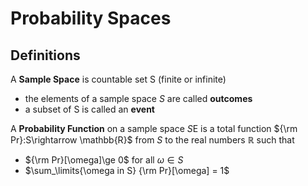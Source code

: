 # Probability Spaces

## Definitions
A **Sample Space** is countable set S (finite or infinite)
* the elements of a sample space $S$ are called **outcomes**
* a subset of S is called an **event**


A **Probability Function** on a sample space $S$E is a total function ${\rm Pr}:S\rightarrow \mathbb{R}$
  from $S$ to the real numbers $\mathbb{R}$ such that 
* ${\rm Pr}[\omega]\ge 0$ for all $\omega \in S$
* $\sum_\limits{\omega in S} {\rm Pr}[\omega] = 1$



